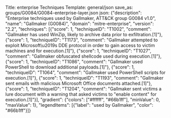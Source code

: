 Title: enterprise Techniques
Template: general/json
save_as: groups/G0084/G0084-enterprise-layer.json
json: {"description": "Enterprise techniques used by Gallmaker, ATT&CK group G0084 v1.0", "name": "Gallmaker (G0084)", "domain": "mitre-enterprise", "version": "2.2", "techniques": [{"score": 1, "techniqueID": "T1002", "comment": "Gallmaker has used WinZip, likely to archive data prior to exfiltration.[1]"}, {"score": 1, "techniqueID": "T1173", "comment": "Gallmaker attempted to exploit Microsoft\u2019s DDE protocol in order to gain access to victim machines and for execution.[1]"}, {"score": 1, "techniqueID": "T1027", "comment": "Gallmaker obfuscated shellcode used during execution.[1]"}, {"score": 1, "techniqueID": "T1086", "comment": "Gallmaker used PowerShell to download additional payloads.[1]"}, {"score": 1, "techniqueID": "T1064", "comment": "Gallmaker used PowerShell scripts for execution.[1]"}, {"score": 1, "techniqueID": "T1193", "comment": "Gallmaker sent emails with malicious Microsoft Office documents attached.[1]"}, {"score": 1, "techniqueID": "T1204", "comment": "Gallmaker sent victims a lure document with a warning that asked victims to \"enable content\" for execution.[1]"}], "gradient": {"colors": ["#ffffff", "#66b1ff"], "minValue": 0, "maxValue": 1}, "legendItems": [{"label": "used by Gallmaker", "color": "#66b1ff"}]}